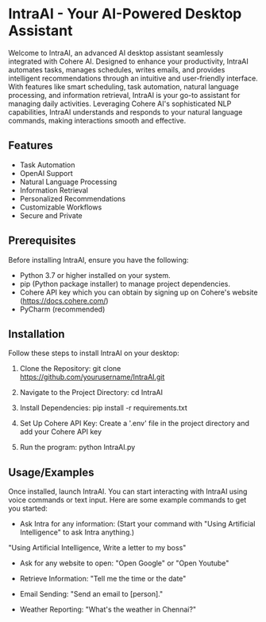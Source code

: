 
# IntraAI - Your AI-Powered Desktop Assistant

Welcome to IntraAI, an advanced AI desktop assistant seamlessly integrated with Cohere AI. Designed to enhance your productivity, IntraAI automates tasks, manages schedules, writes emails, and provides intelligent recommendations through an intuitive and user-friendly interface. With features like smart scheduling, task automation, natural language processing, and information retrieval, IntraAI is your go-to assistant for managing daily activities. Leveraging Cohere AI's sophisticated NLP capabilities, IntraAI understands and responds to your natural language commands, making interactions smooth and effective.


## Features

- Task Automation
- OpenAI Support
- Natural Language Processing
- Information Retrieval
- Personalized Recommendations
- Customizable Workflows
- Secure and Private


## Prerequisites

Before installing IntraAI, ensure you have the following:

- Python 3.7 or higher installed on your system.
- pip (Python package installer) to manage project dependencies.
- Cohere API key which you can obtain by signing up on Cohere's website (https://docs.cohere.com/)
- PyCharm (recommended)
## Installation

Follow these steps to install IntraAI on your desktop:

1. Clone the Repository:
git clone https://github.com/yourusername/IntraAI.git

2. Navigate to the Project Directory:
cd IntraAI

3. Install Dependencies:
pip install -r requirements.txt

4. Set Up Cohere API Key:
Create a '.env' file in the project directory and add your Cohere API key

5. Run the program:
python IntraAI.py



    
## Usage/Examples

Once installed, launch IntraAI. You can start interacting with IntraAI using voice commands or text input. Here are some example commands to get you started:

- Ask Intra for any information: (Start your command with "Using Artificial Intelligence" to ask Intra anything.)

"Using Artificial Intelligence, Write a letter to my boss"

- Ask for any website to open:
"Open Google" or "Open Youtube"

- Retrieve Information:
"Tell me the time or the date"

- Email Sending:
"Send an email to [person]."

- Weather Reporting:
"What's the weather in Chennai?"



